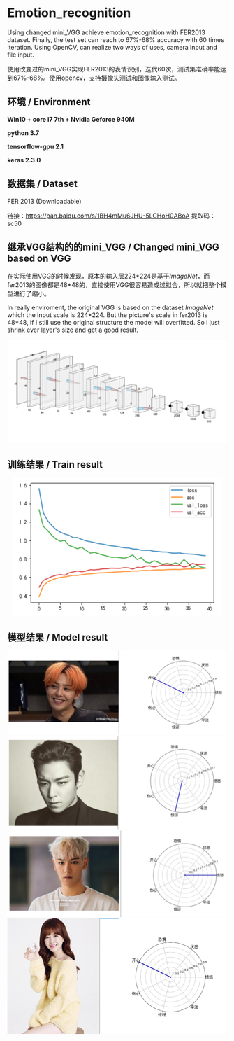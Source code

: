 # Emotion_recognition
Using changed mini_VGG achieve emotion_recognition with FER2013 dataset. Finally, the test set can reach to 67%-68% accuracy with 60 times iteration. Using OpenCV, can realize two ways of uses, camera input and file input.

使用改变过的mini_VGG实现FER2013的表情识别，迭代60次，测试集准确率能达到67%-68%。使用opencv，支持摄像头测试和图像输入测试。

## 环境 / Environment
**Win10 + core i7 7th + Nvidia Geforce 940M**

**python 3.7**

**tensorflow-gpu 2.1**

**keras 2.3.0**

## 数据集 / Dataset
FER 2013 (Downloadable)

链接：https://pan.baidu.com/s/1BH4mMu6JHU-5LCHoH0ABoA 
提取码：sc50

## 继承VGG结构的的mini_VGG / Changed mini_VGG based on VGG

在实际使用VGG的时候发现，原本的输入层224\*224是基于*ImageNet*，而fer2013的图像都是48\*48的，直接使用VGG很容易造成过拟合，所以就把整个模型进行了缩小。

In really enviroment, the original VGG is based on the dataset *ImageNet* which the input scale is 224\*224. But the picture's scale in fer2013 is 48\*48, if I still use the original structure the model will overfitted. So i just shrink ever layer's size and get a good result.

![network structure](pic/network.png)

## 训练结果 / Train result

<center>
    <img src="pic/final.png">
</center>

## 模型结果 / Model result
<center>
    <img src="pic/test1.png">
    <img src="pic/test2.png">
    <img src="pic/test3.png">
    <img src="pic/test4.png">
</center>
